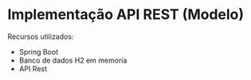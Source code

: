# Implementação API REST (Modelo)

Recursos utilizados:
- Spring Boot
- Banco de dados H2 em memoria
- API Rest